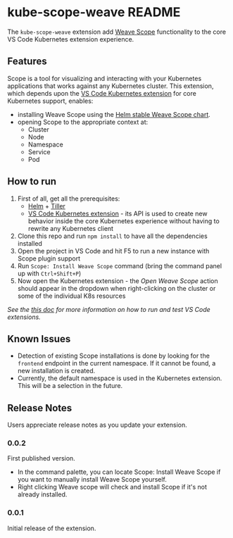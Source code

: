 # kube-scope-weave README

The `kube-scope-weave` extension add [Weave Scope](https://www.weave.works/oss/scope/) functionality to the core VS Code Kubernetes extension experience.

## Features

Scope is a tool for visualizing and interacting with your Kubernetes applications that works against any Kubernetes cluster. This extension, which depends upon the [VS Code Kubernetes extension](https://marketplace.visualstudio.com/items?itemName=ms-kubernetes-tools.vscode-kubernetes-tools) for core Kubernetes support, enables:

- installing Weave Scope using the [Helm stable Weave Scope chart](https://hub.kubeapps.com/charts/stable/weave-scope).
- opening Scope to the appropriate context at:
  - Cluster
  - Node
  - Namespace
  - Service
  - Pod

## How to run

1. First of all, get all the prerequisites:
    - [Helm](https://helm.sh/docs/using_helm/#installing-the-helm-client) + [Tiller](https://helm.sh/docs/using_helm/#installing-tiller)
    - [VS Code Kubernetes extension](https://marketplace.visualstudio.com/items?itemName=ms-kubernetes-tools.vscode-kubernetes-tools) - its API is used to create new behavior inside the core Kubernetes experience without having to rewrite any Kubernetes client
2. Clone this repo and run `npm install` to have all the dependencies installed
3. Open the project in VS Code and hit F5 to run a new instance with Scope plugin support
4. Run `Scope: Install Weave Scope` command (bring the command panel up with `Ctrl+Shift+P`)
5. Now open the Kubernetes extension - the _Open Weave Scope_ action should appear in the dropdown when right-clicking on the cluster or some of the individual K8s resources

_See the [this doc](https://github.com/squillace/kube-scope-weave/blob/master/vsc-extension-quickstart.md) for more information on how to run and test VS Code extensions._

## Known Issues

- Detection of existing Scope installations is done by looking for the `frontend` endpoint in the current namespace. If it cannot be found, a new installation is created.
- Currently, the default namespace is used in the Kubernetes extension. This will be a selection in the future.

## Release Notes

Users appreciate release notes as you update your extension.

### 0.0.2

First published version.

- In the command palette, you can locate Scope: Install Weave Scope if you want to manually install Weave Scope yourself.
- Right clicking Weave scope will check and install Scope if it's not already installed.

### 0.0.1

Initial release of the extension.
